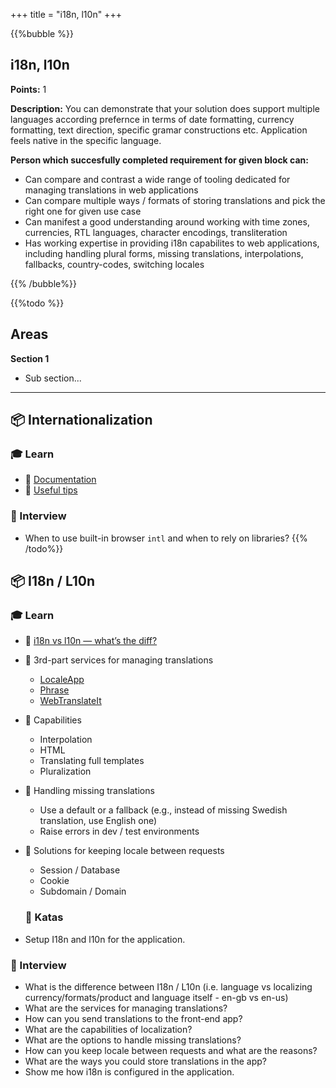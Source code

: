 +++
title = "i18n, l10n"
+++

{{%bubble %}}

## i18n, l10n

**Points:** 1

**Description:** You can demonstrate that your solution does support multiple languages according prefernce in terms of date formatting, currency formatting, text direction, specific gramar constructions etc. Application feels native in the specific language.

**Person which succesfully completed requirement for given block can:** 

- Can compare and contrast a wide range of tooling dedicated for managing translations in web applications
- Can compare multiple ways / formats of storing translations and pick the right one for given use case
- Can manifest a good understanding around working with time zones, currencies, RTL languages, character encodings, transliteration 
- Has working expertise in providing i18n capabilites to web applications, including handling plural forms, missing translations, interpolations, fallbacks, country-codes, switching locales

{{% /bubble%}}

{{%todo %}}

## Areas

**Section 1**

- Sub section...

---

## 📦 Internationalization

### 🎓 Learn

- 📗 [Documentation](https://developer.mozilla.org/en-US/docs/Web/JavaScript/Reference/Global_Objects/Intl)
- 📗 [Useful tips](https://developers.google.com/international/)

### 🎤 Interview

- When to use built-in browser `intl` and when to rely on libraries?
{{% /todo%}}

## 📦 I18n / L10n

### 🎓 Learn

- 📗 [i18n vs l10n — what’s the diff?](https://blog.mozilla.org/l10n/2011/12/14/i18n-vs-l10n-whats-the-diff)
- 📗 3rd-part services for managing translations
  - [LocaleApp](https://www.localeapp.com/)
  - [Phrase](https://phrase.com/)
  - [WebTranslateIt](https://webtranslateit.com/en/tour/external_tools)
- 📗 Capabilities
  - Interpolation
  - HTML
  - Translating full templates
  - Pluralization
- 📗 Handling missing translations
  - Use a default or a fallback (e.g., instead of missing Swedish translation, use English one)
  - Raise errors in dev / test environments
- 📗 Solutions for keeping locale between requests
  - Session / Database
  - Cookie
  - Subdomain / Domain

  ### 📝 Katas

- Setup I18n and l10n for the application.

### 🎤 Interview

- What is the difference between I18n / L10n (i.e. language vs localizing currency/formats/product and language itself - en-gb vs en-us)
- What are the services for managing translations?
- How can you send translations to the front-end app?
- What are the capabilities of localization?
- What are the options to handle missing translations?
- How can you keep locale between requests and what are the reasons?
- What are the ways you could store translations in the app?
- Show me how i18n is configured in the application.